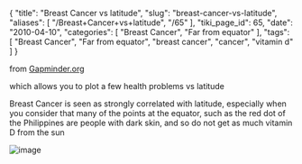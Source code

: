 {
    "title": "Breast Cancer vs latitude",
    "slug": "breast-cancer-vs-latitude",
    "aliases": [
        "/Breast+Cancer+vs+latitude",
        "/65"
    ],
    "tiki_page_id": 65,
    "date": "2010-04-10",
    "categories": [
        "Breast Cancer",
        "Far from equator"
    ],
    "tags": [
        "Breast Cancer",
        "Far from equator",
        "breast cancer",
        "cancer",
        "vitamin d"
    ]
}


from [Gapminder.org](http://www.gapminder.org/)

which allows you to plot a few health problems vs latitude

Breast Cancer is seen as strongly correlated with latitude, especially when you consider that many of the points at the equator, such as the red dot of the Philippines are people with dark skin, and so do not get as much vitamin D from the sun

<img src="/attachments/d3.mock.jpg" alt="image">